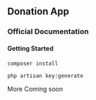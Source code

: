 ##  Donation App

### Official Documentation

#### Getting Started



```shell
composer install
```

```shell
php artisan key:generate
```
More Coming soon

